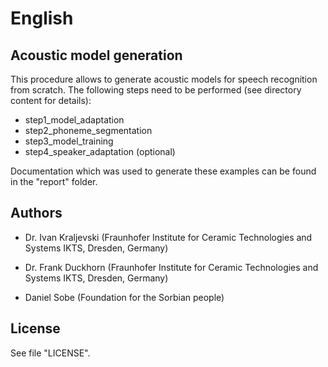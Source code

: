 # English

## Acoustic model generation

This procedure allows to generate acoustic models for speech recognition from scratch. The following steps need to be
performed (see directory content for details):

* step1_model_adaptation
* step2_phoneme_segmentation
* step3_model_training
* step4_speaker_adaptation (optional)

Documentation which was used to generate these examples can be found in the "report" folder.

## Authors

- Dr. Ivan Kraljevski (Fraunhofer Institute for Ceramic Technologies and Systems IKTS, Dresden, Germany)

- Dr. Frank Duckhorn (Fraunhofer Institute for Ceramic Technologies and Systems IKTS, Dresden, Germany)

- Daniel Sobe (Foundation for the Sorbian people)

## License

See file "LICENSE".

